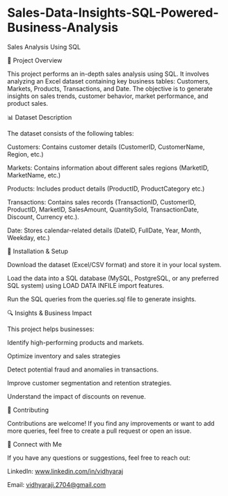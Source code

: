 # Sales-Data-Insights-SQL-Powered-Business-Analysis

Sales Analysis Using SQL

📌 Project Overview

This project performs an in-depth sales analysis using SQL. It involves analyzing an Excel dataset containing key business tables: Customers, Markets, Products, Transactions, and Date. The objective is to generate insights on sales trends, customer behavior, market performance, and product sales.

📊 Dataset Description

The dataset consists of the following tables:

Customers: Contains customer details (CustomerID, CustomerName, Region, etc.)

Markets: Contains information about different sales regions (MarketID, MarketName, etc.)

Products: Includes product details (ProductID, ProductCategory etc.)

Transactions: Contains sales records (TransactionID, CustomerID, ProductID, MarketID, SalesAmount, QuantitySold, TransactionDate, Discount, Currency etc.).

Date: Stores calendar-related details (DateID, FullDate, Year, Month, Weekday, etc.)

🚀 Installation & Setup

Download the dataset (Excel/CSV format) and store it in your local system.

Load the data into a SQL database (MySQL, PostgreSQL, or any preferred SQL system) using LOAD DATA INFILE import features.

Run the SQL queries from the queries.sql file to generate insights.

🔍 Insights & Business Impact

This project helps businesses:

Identify high-performing products and markets.

Optimize inventory and sales strategies

Detect potential fraud and anomalies in transactions.

Improve customer segmentation and retention strategies.

Understand the impact of discounts on revenue.

🤝 Contributing

Contributions are welcome! If you find any improvements or want to add more queries, feel free to create a pull request or open an issue.

🔗 Connect with Me

If you have any questions or suggestions, feel free to reach out:

LinkedIn: www.linkedin.com/in/vidhyaraj

Email: vidhyaraji.2704@gmail.com
